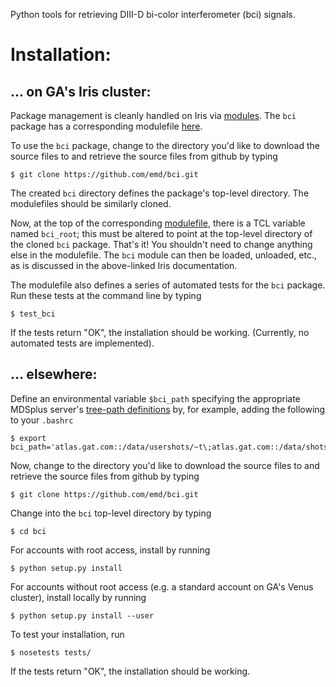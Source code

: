 Python tools for retrieving DIII-D bi-color interferometer (bci) signals.


Installation:
=============


... on GA's Iris cluster:
-------------------------
Package management is cleanly handled on Iris via
[modules](https://diii-d.gat.com/diii-d/Iris#Environment_modules).
The `bci` package has a corresponding modulefile
[here](https://github.com/emd/modulefiles).

To use the `bci` package, change to the directory
you'd like to download the source files to and
retrieve the source files from github by typing

    $ git clone https://github.com/emd/bci.git

The created `bci` directory defines the
package's top-level directory.
The modulefiles should be similarly cloned.

Now, at the top of the corresponding
[modulefile](https://github.com/emd/modulefiles/blob/master/bci),
there is a TCL variable named `bci_root`;
this must be altered to point at the
top-level directory of the cloned `bci` package.
That's it! You shouldn't need to change anything else in
the modulefile. The `bci` module can
then be loaded, unloaded, etc., as is discussed in the
above-linked Iris documentation.

The modulefile also defines a series of automated tests
for the `bci` package. Run these tests at the command line
by typing

    $ test_bci

If the tests return "OK", the installation should be working.
(Currently, no automated tests are implemented).


... elsewhere:
--------------
Define an environmental variable `$bci_path` specifying
the appropriate MDSplus server's
[tree-path definitions](http://www.mdsplus.org/index.php?title=Documentation:Tutorial:RemoteAccess&open=51668177299325667246079&page=Documentation%2FThe+MDSplus+tutorial%2FRemote+data+access+in+MDSplus)
by, for example, adding the following to your `.bashrc`

    $ export bci_path='atlas.gat.com::/data/usershots/~t\;atlas.gat.com::/data/shots/~t/~f~e/~d~c\;atlas.gat.com::/data/orphans/\;atlas.gat.com::/data/models/~t'

Now, change to the directory you'd like to download the source files to
and retrieve the source files from github by typing

    $ git clone https://github.com/emd/bci.git

Change into the `bci` top-level directory by typing

    $ cd bci

For accounts with root access, install by running

    $ python setup.py install

For accounts without root access (e.g. a standard account on GA's Venus
cluster), install locally by running

    $ python setup.py install --user

To test your installation, run

    $ nosetests tests/

If the tests return "OK", the installation should be working.
